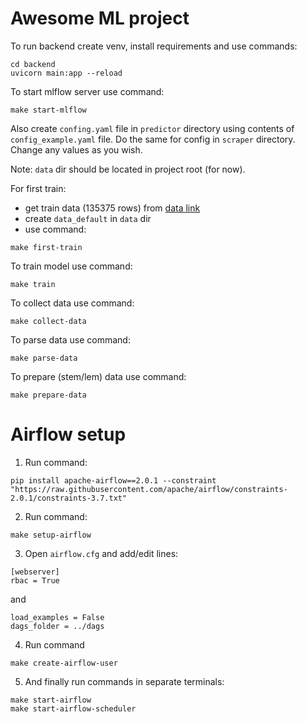 # Awesome ML project

To run backend create venv, install requirements and use commands:
```
cd backend
uvicorn main:app --reload
```

To start mlflow server use command:
```
make start-mlflow
```

Also create `confing.yaml` file in `predictor` directory using contents of `config_example.yaml` file. Do the same for config in `scraper` directory. 
Change any values as you wish.

Note: `data` dir should be located in project root (for now).

For first train:
- get train data (135375 rows) from [data link](https://drive.google.com/file/d/1CUFGUZZWPu3BW1_in75HNgoWe_fz078z/view?usp=sharing)
- create `data_default` in `data` dir
- use command:
```
make first-train
```

To train model use command:
```
make train
```

To collect data use command:
```
make collect-data
```

To parse data use command:
```
make parse-data
```

To prepare (stem/lem) data use command:
```
make prepare-data
```

# Airflow setup
1. Run command:
```
pip install apache-airflow==2.0.1 --constraint "https://raw.githubusercontent.com/apache/airflow/constraints-2.0.1/constraints-3.7.txt"
```

2. Run command:
```
make setup-airflow
```

3. Open `airflow.cfg` and add/edit lines:
```
[webserver]
rbac = True
```
and
```
load_examples = False
dags_folder = ../dags
```

4. Run command
```
make create-airflow-user
```
5. And finally run commands in separate terminals:
```
make start-airflow
make start-airflow-scheduler
```
